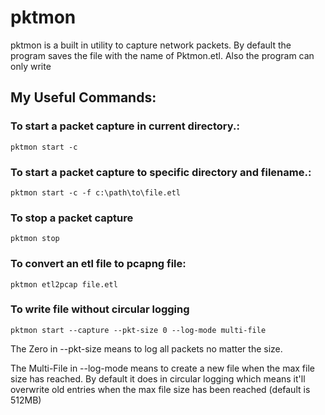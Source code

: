 # pktmon

pktmon is a built in utility to capture network packets. By default the program saves the file with the name of Pktmon.etl. Also the program can only write 

## My Useful Commands:

### To start a packet capture in current directory.:
```
pktmon start -c
```

### To start a packet capture to specific directory and filename.:
```
pktmon start -c -f c:\path\to\file.etl
```

### To stop a packet capture
```
pktmon stop
```

### To convert an etl file to pcapng file:
```
pktmon etl2pcap file.etl
```

### To write file without circular logging
```
pktmon start --capture --pkt-size 0 --log-mode multi-file
```
The Zero in --pkt-size means to log all packets no matter the size.

The Multi-File in --log-mode means to create a new file when the max file size has reached. By default it does in circular logging which means it'll overwrite old entries when the max file size has been reached (default is 512MB)
